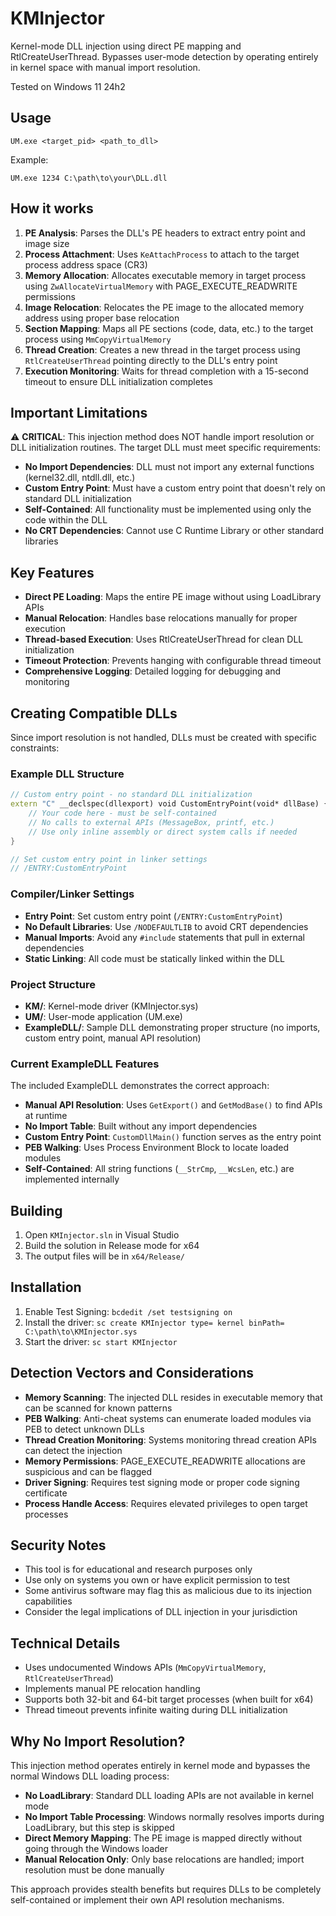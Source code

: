# KMInjector
Kernel-mode DLL injection using direct PE mapping and RtlCreateUserThread. Bypasses user-mode detection by operating entirely in kernel space with manual import resolution.

Tested on Windows 11 24h2

## Usage
```
UM.exe <target_pid> <path_to_dll>
```

Example:
```
UM.exe 1234 C:\path\to\your\DLL.dll
```

## How it works
1. **PE Analysis**: Parses the DLL's PE headers to extract entry point and image size
2. **Process Attachment**: Uses `KeAttachProcess` to attach to the target process address space (CR3)
3. **Memory Allocation**: Allocates executable memory in target process using `ZwAllocateVirtualMemory` with PAGE_EXECUTE_READWRITE permissions
4. **Image Relocation**: Relocates the PE image to the allocated memory address using proper base relocation
5. **Section Mapping**: Maps all PE sections (code, data, etc.) to the target process using `MmCopyVirtualMemory`
6. **Thread Creation**: Creates a new thread in the target process using `RtlCreateUserThread` pointing directly to the DLL's entry point
7. **Execution Monitoring**: Waits for thread completion with a 15-second timeout to ensure DLL initialization completes

## Important Limitations
⚠️ **CRITICAL**: This injection method does NOT handle import resolution or DLL initialization routines. The target DLL must meet specific requirements:

- **No Import Dependencies**: DLL must not import any external functions (kernel32.dll, ntdll.dll, etc.)
- **Custom Entry Point**: Must have a custom entry point that doesn't rely on standard DLL initialization
- **Self-Contained**: All functionality must be implemented using only the code within the DLL
- **No CRT Dependencies**: Cannot use C Runtime Library or other standard libraries

## Key Features
- **Direct PE Loading**: Maps the entire PE image without using LoadLibrary APIs
- **Manual Relocation**: Handles base relocations manually for proper execution
- **Thread-based Execution**: Uses RtlCreateUserThread for clean DLL initialization
- **Timeout Protection**: Prevents hanging with configurable thread timeout
- **Comprehensive Logging**: Detailed logging for debugging and monitoring

## Creating Compatible DLLs

Since import resolution is not handled, DLLs must be created with specific constraints:

### Example DLL Structure
```cpp
// Custom entry point - no standard DLL initialization
extern "C" __declspec(dllexport) void CustomEntryPoint(void* dllBase) {
    // Your code here - must be self-contained
    // No calls to external APIs (MessageBox, printf, etc.)
    // Use only inline assembly or direct system calls if needed
}

// Set custom entry point in linker settings
// /ENTRY:CustomEntryPoint
```

### Compiler/Linker Settings
- **Entry Point**: Set custom entry point (`/ENTRY:CustomEntryPoint`)
- **No Default Libraries**: Use `/NODEFAULTLIB` to avoid CRT dependencies
- **Manual Imports**: Avoid any `#include` statements that pull in external dependencies
- **Static Linking**: All code must be statically linked within the DLL

### Project Structure
- **KM/**: Kernel-mode driver (KMInjector.sys)
- **UM/**: User-mode application (UM.exe) 
- **ExampleDLL/**: Sample DLL demonstrating proper structure (no imports, custom entry point, manual API resolution)

### Current ExampleDLL Features
The included ExampleDLL demonstrates the correct approach:
- **Manual API Resolution**: Uses `GetExport()` and `GetModBase()` to find APIs at runtime
- **No Import Table**: Built without any import dependencies
- **Custom Entry Point**: `CustomDllMain()` function serves as the entry point
- **PEB Walking**: Uses Process Environment Block to locate loaded modules
- **Self-Contained**: All string functions (`__StrCmp`, `__WcsLen`, etc.) are implemented internally

## Building
1. Open `KMInjector.sln` in Visual Studio
2. Build the solution in Release mode for x64
3. The output files will be in `x64/Release/`

## Installation
1. Enable Test Signing: `bcdedit /set testsigning on`
2. Install the driver: `sc create KMInjector type= kernel binPath= C:\path\to\KMInjector.sys`
3. Start the driver: `sc start KMInjector`

## Detection Vectors and Considerations
- **Memory Scanning**: The injected DLL resides in executable memory that can be scanned for known patterns
- **PEB Walking**: Anti-cheat systems can enumerate loaded modules via PEB to detect unknown DLLs
- **Thread Creation Monitoring**: Systems monitoring thread creation APIs can detect the injection
- **Memory Permissions**: PAGE_EXECUTE_READWRITE allocations are suspicious and can be flagged
- **Driver Signing**: Requires test signing mode or proper code signing certificate
- **Process Handle Access**: Requires elevated privileges to open target processes

## Security Notes
- This tool is for educational and research purposes only
- Use only on systems you own or have explicit permission to test
- Some antivirus software may flag this as malicious due to its injection capabilities
- Consider the legal implications of DLL injection in your jurisdiction

## Technical Details
- Uses undocumented Windows APIs (`MmCopyVirtualMemory`, `RtlCreateUserThread`)
- Implements manual PE relocation handling
- Supports both 32-bit and 64-bit target processes (when built for x64)
- Thread timeout prevents infinite waiting during DLL initialization

## Why No Import Resolution?
This injection method operates entirely in kernel mode and bypasses the normal Windows DLL loading process:

- **No LoadLibrary**: Standard DLL loading APIs are not available in kernel mode
- **No Import Table Processing**: Windows normally resolves imports during LoadLibrary, but this step is skipped
- **Direct Memory Mapping**: The PE image is mapped directly without going through the Windows loader
- **Manual Relocation Only**: Only base relocations are handled; import resolution must be done manually

This approach provides stealth benefits but requires DLLs to be completely self-contained or implement their own API resolution mechanisms.
